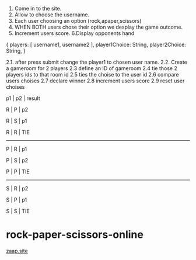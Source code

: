 1. Come in to the site.
2. Allow to choose the username.
3. Each user choosing an option (rock,apaper,scissors)
4. WHEN BOTH users chose their option we desplay the game outcome.
5. Increment users score.
6.Display opponents hand


{
  players: [
    username1,
    username2
  ],
  player1Choice: String,
  player2Choice: String,
}

2.1. after press submit change the player1 to chosen user name.
2.2. Create a gameroom for 2 players
2.3 define  an ID of gameroom
2.4 tie those 2 players ids to that room id
2.5 ties the choise to the user id
2.6 compare users choises
2.7 declare winner
2.8 increment users score
2.9 reset user choises

p1   | p2   | result

R    | P    |  p2

R    | S    |  p1

R    | R    | TIE
_________________
P    | R    | p1

P    | S    | p2

P    | P    | TIE
_________________
S    | R    | p2

S    | P    | p1

S    | S    | TIE
# rock-paper-scissors-online

[zaap.site](http://zaap.site)
